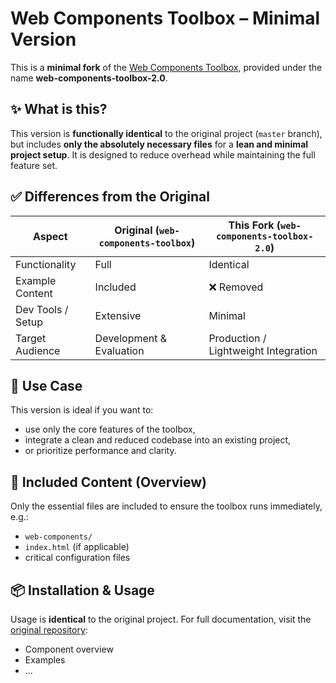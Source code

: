 # Web Components Toolbox – Minimal Version

This is a **minimal fork** of the [Web Components Toolbox](https://github.com/mits-gossau/web-components-toolbox), provided under the name **web-components-toolbox-2.0**.

## ✨ What is this?

This version is **functionally identical** to the original project (`master` branch), but includes **only the absolutely necessary files** for a **lean and minimal project setup**. It is designed to reduce overhead while maintaining the full feature set.

## ✅ Differences from the Original

| Aspect                    | Original (`web-components-toolbox`) | This Fork (`web-components-toolbox-2.0`)     |
|--------------------------|--------------------------------------|-----------------------------------------------|
| Functionality            | Full                                | Identical                                     |
| Example Content          | Included                            | ❌ Removed                                  |
| Dev Tools / Setup        | Extensive                           | Minimal                                       |
| Target Audience          | Development & Evaluation            | Production / Lightweight Integration          |

## 🚀 Use Case

This version is ideal if you want to:
- use only the core features of the toolbox,
- integrate a clean and reduced codebase into an existing project,
- or prioritize performance and clarity.

## 🧱 Included Content (Overview)

Only the essential files are included to ensure the toolbox runs immediately, e.g.:
- `web-components/`
- `index.html` (if applicable)
- critical configuration files

## 📦 Installation & Usage

Usage is **identical** to the original project. For full documentation, visit the [original repository](https://github.com/mits-gossau/web-components-toolbox):
- Component overview
- Examples
- ...
